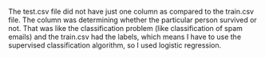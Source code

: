 The test.csv file did not have just one column as compared to the train.csv file. The column was determining whether the particular person survived or not.
That was like the classification problem (like classification of spam emails) and the train.csv had the labels, which means I have to use the supervised classification algorithm, so I used logistic regression.  
